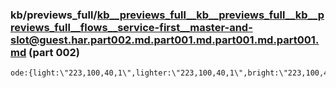 ### kb/previews_full/kb__previews_full__kb__previews_full__kb__previews_full__flows__service-first__master-and-slot@guest.har.part002.md.part001.md.part001.md.part001.md (part 002)

```md
ode:{light:\"223,100,40,1\",lighter:\"223,100,40,1\",bright:\"223,100,40,1\",dark:\"223,100,40,1\"},darkMode:{light:\"223,100,60,1\",lighter:\"223,100,60,1\",
```

```
